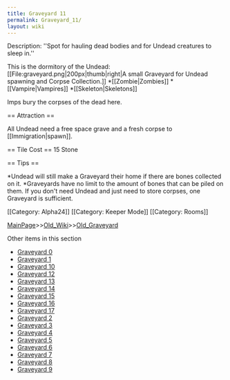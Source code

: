 ```yaml
---
title: Graveyard 11
permalink: Graveyard_11/
layout: wiki
---
```

Description: ''Spot for hauling dead bodies and for Undead creatures to sleep in.''

This is the dormitory of the Undead: [[File:graveyard.png|200px|thumb|right|A small Graveyard for Undead spawning and Corpse Collection.]]
*[[Zombie|Zombies]]
*[[Vampire|Vampires]] 
*[[Skeleton|Skeletons]]

Imps bury the corpses of the dead here.

== Attraction ==

All Undead need a free space grave and a fresh corpse to [[Immigration|spawn]].

== Tile Cost ==
15 Stone

== Tips ==

*Undead will still make a Graveyard their home if there are bones collected on it.
*Graveyards have no limit to the amount of bones that can be piled on them. If you don't need Undead and just need to store corpses, one Graveyard is sufficient.

[[Category: Alpha24]]
[[Category: Keeper Mode]]
[[Category: Rooms]]

[MainPage](/keeperrl_wiki/ "wikilink")>>[Old_Wiki](/keeperrl_wiki/Old_Wiki "wikilink")>>[Old_Graveyard](/keeperrl_wiki/Old_Graveyard "wikilink")

Other items in this section
-    [Graveyard 0](/keeperrl_wiki/Graveyard_0 "wikilink")
-    [Graveyard 1](/keeperrl_wiki/Graveyard_1 "wikilink")
-    [Graveyard 10](/keeperrl_wiki/Graveyard_10 "wikilink")
-    [Graveyard 12](/keeperrl_wiki/Graveyard_12 "wikilink")
-    [Graveyard 13](/keeperrl_wiki/Graveyard_13 "wikilink")
-    [Graveyard 14](/keeperrl_wiki/Graveyard_14 "wikilink")
-    [Graveyard 15](/keeperrl_wiki/Graveyard_15 "wikilink")
-    [Graveyard 16](/keeperrl_wiki/Graveyard_16 "wikilink")
-    [Graveyard 17](/keeperrl_wiki/Graveyard_17 "wikilink")
-    [Graveyard 2](/keeperrl_wiki/Graveyard_2 "wikilink")
-    [Graveyard 3](/keeperrl_wiki/Graveyard_3 "wikilink")
-    [Graveyard 4](/keeperrl_wiki/Graveyard_4 "wikilink")
-    [Graveyard 5](/keeperrl_wiki/Graveyard_5 "wikilink")
-    [Graveyard 6](/keeperrl_wiki/Graveyard_6 "wikilink")
-    [Graveyard 7](/keeperrl_wiki/Graveyard_7 "wikilink")
-    [Graveyard 8](/keeperrl_wiki/Graveyard_8 "wikilink")
-    [Graveyard 9](/keeperrl_wiki/Graveyard_9 "wikilink")
